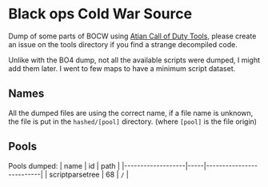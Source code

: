# Black ops Cold War Source

Dump of some parts of BOCW using [Atian Call of Duty Tools](https://github.com/ate47/atian-cod-tools), please create an issue on the tools directory if you find a strange decompiled code.

Unlike with the BO4 dump, not all the available scripts were dumped, I might add them later. I went to few maps to have a minimum script dataset.

## Names

All the dumped files are using the correct name, if a file name is unknown, the file is put in the `hashed/[pool]` directory. (where `[pool]` is the file origin)

## Pools

Pools dumped:
| name              | id  |        path              |
|-------------------|-----|--------------------------|
| scriptparsetree   | 68  | `/`                      |
